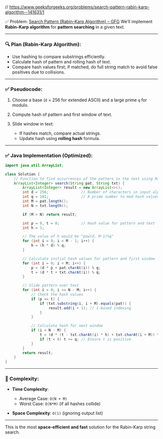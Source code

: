 // https://www.geeksforgeeks.org/problems/search-pattern-rabin-karp-algorithm--141631/1

✅ Problem: [Search Pattern (Rabin-Karp Algorithm) – GFG](https://www.geeksforgeeks.org/problems/search-pattern-rabin-karp-algorithm--141631/1)
We’ll implement **Rabin-Karp algorithm** for **pattern searching** in a given text.

---

### 🔍 **Plan (Rabin-Karp Algorithm)**:

* Use hashing to compare substrings efficiently.
* Calculate hash of pattern and rolling hash of text.
* Compare hash values first; if matched, do full string match to avoid false positives due to collisions.

---

### ✅ **Pseudocode**:

1. Choose a base (`d` = 256 for extended ASCII) and a large prime `q` for modulo.
2. Compute hash of pattern and first window of text.
3. Slide window in text:

   * If hashes match, compare actual strings.
   * Update hash using **rolling hash** formula.

---

### ✅ Java Implementation (Optimized):

```java
import java.util.ArrayList;

class Solution {
    // Function to find occurrences of the pattern in the text using Rabin-Karp
    ArrayList<Integer> search(String pat, String txt) {
        ArrayList<Integer> result = new ArrayList<>();
        int d = 256;               // Number of characters in input alphabet
        int q = 101;               // A prime number to mod hash values
        int M = pat.length();      
        int N = txt.length();      

        if (M > N) return result;

        int p = 0, t = 0;          // Hash value for pattern and text
        int h = 1;

        // The value of h would be "pow(d, M-1)%q"
        for (int i = 0; i < M - 1; i++) {
            h = (h * d) % q;
        }

        // Calculate initial hash values for pattern and first window
        for (int i = 0; i < M; i++) {
            p = (d * p + pat.charAt(i)) % q;
            t = (d * t + txt.charAt(i)) % q;
        }

        // Slide pattern over text
        for (int i = 0; i <= N - M; i++) {
            // Check the hash values
            if (p == t) {
                if (txt.substring(i, i + M).equals(pat)) {
                    result.add(i + 1); // 1-based indexing
                }
            }

            // Calculate hash for next window
            if (i < N - M) {
                t = (d * (t - txt.charAt(i) * h) + txt.charAt(i + M)) % q;
                if (t < 0) t += q; // Ensure t is positive
            }
        }
        return result;
    }
}
```

---

### 🧠 Complexity:

* **Time Complexity**:

  * Average Case: `O(N + M)`
  * Worst Case: `O(N*M)` (if all hashes collide)
* **Space Complexity**: `O(1)` (ignoring output list)

---

This is the most **space-efficient and fast** solution for the Rabin-Karp string search.
